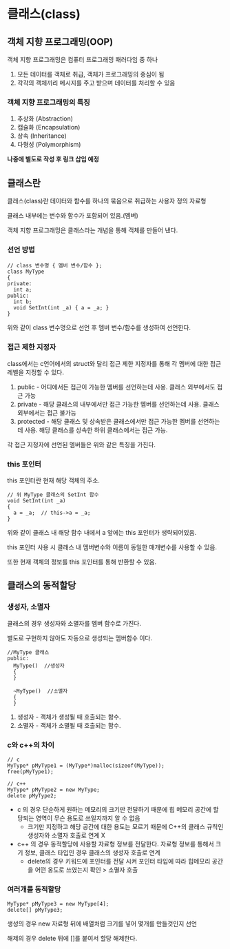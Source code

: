 # 클래스(class)
## 객체 지향 프로그래밍(OOP)
객체 지향 프로그래밍은 컴퓨터 프로그래밍 패러다임 중 하나
1. 모든 데이터를 객체로 취급, 객체가 프로그래밍의 중심이 됨
2. 각각의 객체끼리 메시지를 주고 받으며 데이터를 처리할 수 있음

### 객체 지향 프로그래밍의 특징
1. 추상화 (Abstraction)
2. 캡슐화 (Encapsulation)
3. 상속 (Inheritance)
4. 다형성 (Polymorphism)

**나중에 별도로 작성 후 링크 삽입 예정**
## 클래스란
클래스(class)란 데이터와 함수를 하나의 묶음으로 취급하는 사용자 정의 자료형

클래스 내부에는 변수와 함수가 포함되어 있음.(멤버)

객체 지향 프로그래밍은 클래스라는 개념을 통해 객체를 만들어 낸다.

### 선언 방법
```
// class 변수명 { 멤버 변수/함수 };
class MyType
{
private:
  int a;
public:
  int b;
  void SetInt(int _a) { a = _a; }
}
```
위와 같이 class 변수명으로 선언 후 멤버 변수/함수를 생성하여 선언한다.

### 접근 제한 지정자
class에서는 c언어에서의 struct와 달리 접근 제한 지정자를 통해 각 멤버에 대한 접근 레벨을 지정할 수 있다.
1. public - 어디에서든 접근이 가능한 멤버를 선언하는데 사용. 클래스 외부에서도 접근 가능
2. private - 해당 클래스의 내부에서만 접근 가능한 멤버를 선언하는데 사용. 클래스 외부에서는 접근 불가능
3. protected - 해당 클래스 및 상속받은 클래스에서만 접근 가능한 멤버를 선언하는데 사용. 해당 클래스를 상속한 하위 클래스에서는 접근 가능.

각 접근 지정자에 선언된 멤버들은 위와 같은 특징을 가진다.
### this 포인터
this 포인터란 현재 해당 객체의 주소.
```
// 위 MyType 클래스의 SetInt 함수
void SetInt(int _a)
{
  a = _a;  // this->a = _a;
}
```
위와 같이 클래스 내 해당 함수 내에서 a 앞에는 this 포인터가 생략되어있음.

this 포인터 사용 시 클래스 내 멤버변수와 이름이 동일한 매개변수를 사용할 수 있음.

또한 현재 객체의 정보를 this 포인터를 통해 반환할 수 있음.

## 클래스의 동적할당
### 생성자, 소멸자
클래스의 경우 생성자와 소멸자를 멤버 함수로 가진다.

별도로 구현하지 않아도 자동으로 생성되는 멤버함수 이다.
```
//MyType 클래스
public:
  MyType()  //생성자
  {
  }

  ~MyType()  //소멸자
  {
  }
```
1. 생성자 - 객체가 생성될 때 호출되는 함수.
2. 소멸자 - 객체가 소멸될 때 호출되는 함수.

### c와 c++의 차이
```
// c
MyType* pMyType1 = (MyType*)malloc(sizeof(MyType));
free(pMyType1);

// c++
MyType* pMyType2 = new MyType;
delete pMyType2;
```
- c 의 경우 단순하게 원하는 메모리의 크기만 전달하기 때문에 힙 메모리 공간에 할당되는 영역이 무슨 용도로 쓰일지까지 알 수 없음
    - 크기만 지정하고 해당 공간에 대한 용도는 모르기 때문에 C++의 클래스 규칙인 생성자와 소멸자 호출로 연계 X
- c++ 의 경우 동적할당에 사용할 자료형 정보를 전달한다. 자료형 정보를 통해서 크기 정보, 클래스 타입인 경우 클래스의 생성자 호출로 연계
    - delete의 경우 키워드에 포인터를 전달 시켜 포인터 타입에 따라 힙메모리 공간을 어떤 옹도로 쓰였는지 확인 > 소멸자 호출
 
### 여러개를 동적할당
```
MyType* pMyType3 = new MyType[4];
delete[] pMyType3;
```
생성의 경우 new 자료형 뒤에 배열처럼 크기를 넣어 몇개를 만들것인지 선언

해제의 경우 delete 뒤에 []를 붙여서 할당 해제한다.
